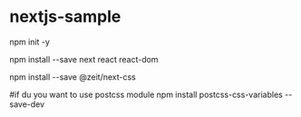 # nextjs-sample

npm init -y


npm install --save next react react-dom


npm install --save @zeit/next-css


#if du you want to use postcss module
npm install postcss-css-variables --save-dev

